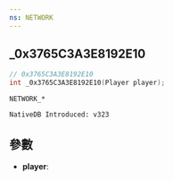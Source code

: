 ```yaml
---
ns: NETWORK
---
```

## _0x3765C3A3E8192E10

```c
// 0x3765C3A3E8192E10
int _0x3765C3A3E8192E10(Player player);
```

```
NETWORK_*

NativeDB Introduced: v323
```

## 參數
* **player**:
